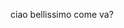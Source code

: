 ciao bellissimo come va?

<!---
TiZaNa777/TiZaNa777 is a ✨ special ✨ repository because its `README.md` (this file) appears on your GitHub profile.
You can click the Preview link to take a look at your changes.
--->
